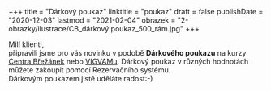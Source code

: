 +++
title = "Dárkový poukaz"
linktitle = "poukaz"
draft = false
publishDate = "2020-12-03"
lastmod = "2021-02-04"
obrazek = "2-obrazky/ilustrace/CB_dárkový poukaz_500_rám.jpg"
+++

Milí klienti,  
připravili jsme pro vás novinku v podobě **Dárkového poukazu** na kurzy [Centra Břežánek](https://brezanek.webooker.eu/Courses?semesterID=10633) nebo [VIGVAMu](https://vigvam.webooker.eu/Courses?semesterID=10634). Dárkový poukaz v různých hodnotách můžete zakoupit pomocí Rezervačního systému.  
Dárkovým poukazem jistě uděláte radost:-)
